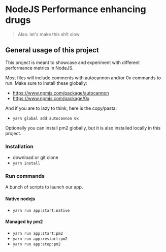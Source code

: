 # NodeJS Performance enhancing drugs
> Also: let's make this sh!t slow

## General usage of this project
This project is meant to showcase and experiment with different performance metrics in NodeJS.

Most files will include comments with autocannon and/or 0x commands to run. Make sure to install these globally:
* https://www.npmjs.com/package/autocannon
* https://www.npmjs.com/package/0x

And if you are to lazy to think, here is the copy/pasta:
* `yarn global add autocannon 0x`

Optionally you can install pm2 globally, but it is also installed locally in this project.

### Installation
* download or git clone
* `yarn install`

### Run commands

A bunch of scripts to launch our app.

#### Native nodejs
* `yarn run app:start:native`

#### Managed by pm2
* `yarn run app:start:pm2`
* `yarn run app:restart:pm2`
* `yarn run app:stop:pm2`